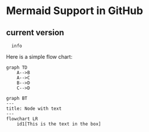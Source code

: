 # Mermaid Support in GitHub

## current version

```mermaid
  info
```

Here is a simple flow chart:

```mermaid
graph TD
    A-->B
    A-->C
    B-->D
    C-->D
```

```mermaid
graph BT
---
title: Node with text
---
flowchart LR
    id1[This is the text in the box]
```

